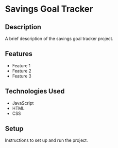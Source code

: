 # Savings Goal Tracker

## Description

A brief description of the savings goal tracker project.

## Features

- Feature 1
- Feature 2
- Feature 3

## Technologies Used

- JavaScript
- HTML
- CSS

## Setup

Instructions to set up and run the project.

